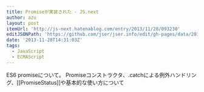 ```yaml
---
title: Promiseが実装された - JS.next
author: azu
layout: post
itemUrl: 'http://js-next.hatenablog.com/entry/2013/11/28/093230'
editJSONPath: 'https://github.com/jser/jser.info/edit/gh-pages/data/2013/11/index.json'
date: '2013-11-28T14:31:03Z'
tags:
  - JavaScript
  - ECMAScript
---
```

ES6 promiseについて。
Promiseコンストラクタ、.catchによる例外ハンドリング、[[PromiseStatus]]や基本的な使い方について
